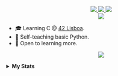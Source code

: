<p align="center">

<a href="https://discordapp.com/users/398214603915395082">
    <img src="https://img.shields.io/badge/Discord-7289da?style=flat&logo=discord&logoColor=white">
</a>
<a href="mailto:martimbettencourtlf@gmail.com">
    <img src="https://img.shields.io/badge/Email-D44638?style=flat&logo=gmail&logoColor=white">
</a>
<a href="https://open.spotify.com/user/maertimfaria">
    <img src="https://img.shields.io/badge/Spotify-1DB954?style=flat&logo=spotify&logoColor=white">
</a>
<br>
<a href="https://github.com/WudDoo">
    <img src="https://github-stats-alpha.vercel.app/api?username=WudDoo&cc=25292e&tc=febcea&ic=fff&bc=000">
</a>
</p>

* 🎓 Learning C @ [42 Lisboa](https://www.42lisboa.com/en/curriculum/).
* 📖 Self-teaching basic Python.
* 🧠 Open to learning more.

<p align="center">
<a href="https://open.spotify.com/user/maertimfaria">
    <img src="https://spotify-github-profile.vercel.app/api/view?uid=maertimfaria&cover_image=true&theme=default&show_offline=true&background_color=25292e&bar_color=f7b5e3&bar_color_cover=false">
</a>
</p>
<details>
<summary><b>My Stats</b></summary>
<p align="center">
<br>
<img src="http://github-profile-summary-cards.vercel.app/api/cards/profile-details?username=WudDoo&theme=tokyonight">

<img src="http://github-profile-summary-cards.vercel.app/api/cards/productive-time?username=WudDoo&theme=tokyonight">
<img src="http://github-profile-summary-cards.vercel.app/api/cards/repos-per-language?username=WudDoo&theme=tokyonight">
</p>
</details>
